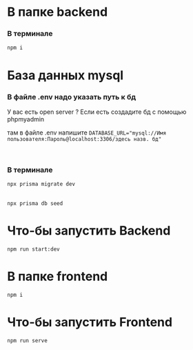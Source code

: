 <h1>В папке backend </h1>

<h3>В терминале</h3>
<code>npm i</code>

<h1>База данных mysql</h1>


<h3>В файле .env надо указать путь к бд</h3>
<p>У вас есть open server ? Если есть создадите бд с помощью phpmyadmin</p>
<p> там в файле .env напишите <code>DATABASE_URL="mysql://Имя пользователя:Пароль@localhost:3306/здесь назв. бд"</code></p>


<br>
<h3>В терминале</h3>
<code>npx prisma migrate dev</code>
  
  <br>
  <br>
  
<code>npx prisma db seed</code>


<h1>Что-бы запустить Backend</h1>
<code>npm run start:dev</code>

<br>
<h1>
В папке frontend
</h1>
<code>npm i</code>

<h1>Что-бы запустить Frontend</h1>
<code>npm run serve</code>

